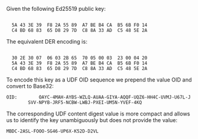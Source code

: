 
Given the following Ed25519 public key:

~~~~

  5A 43 3E 39  F8 2A 55 89  A7 BE B4 CA  B5 6B F0 14
  C4 BD 68 83  65 D8 29 7D  C8 8A 33 AD  C5 48 5E 2A
~~~~

The equivalent DER encoding is:

~~~~

  30 2E 30 07  06 03 2B 65  70 05 00 03  23 00 04 20
  5A 43 3E 39  F8 2A 55 89  A7 BE B4 CA  B5 6B F0 14
  C4 BD 68 83  65 D8 29 7D  C8 8A 33 AD  C5 48 5E 2A
~~~~

To encode this key as a UDF OID sequence we prepend the value OID
and convert to Base32:

~~~~
OID:        OAYC-4MAH-AYBS-WZLQ-AUAA-GIYA-AQQF-UQZ6-HH4C-UVMJ-U67L-J
        SVV-NPYB-JRF5-NCBW-LWBJ-PXEI-UM5N-YVEF-4KQ
~~~~

The corresponding UDF content digest value is more compact and allows us to identify the 
key unambiguously but does not provide the value:

~~~~
MBDC-2ASL-FOOO-SG46-UP6X-K52D-D2VL
~~~~
